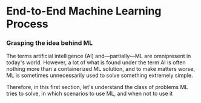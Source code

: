 # End-to-End Machine Learning Process
### Grasping the idea behind ML

The terms artificial intelligence (AI) and—partially—ML are omnipresent in today's 
world. However, a lot of what is found under the term AI is often nothing more than a 
containerized ML solution, and to make matters worse, ML is sometimes unnecessarily 
used to solve something extremely simple.

Therefore, in this first section, let's understand the class of problems ML tries to solve, 
in which scenarios to use ML, and when not to use it

